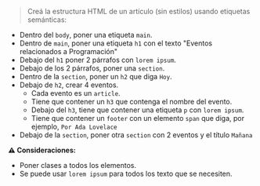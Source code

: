 > Creá la estructura HTML de un artículo (sin estilos) usando etiquetas semánticas:
>
- Dentro del `body`, poner una etiqueta `main`.
- Dentro de `main`, poner una etiqueta `h1` con el texto "Eventos relacionados a Programación"
- Debajo del `h1` poner 2 párrafos con `lorem ipsum`.
- Debajo de los 2 párrafos, poner una `section`.
- Dentro de la `section`, poner un `h2` que diga `Hoy`.
- Debajo de `h2`, crear 4 eventos.
  - Cada evento es un `article`.
  - Tiene que contener un `h3` que contenga el nombre del evento.
  - Debajo del `h3`, tiene que contener una etiqueta `p` con `lorem ipsum`.
  - Tiene que contener un `footer` con un elemento `span` que diga, por ejemplo, `Por Ada Lovelace`
- Debajo de la `section`, poner otra `section` con 2 eventos y el título `Mañana`


**⚠️ Consideraciones:**
> 
- Poner clases a todos los elementos.
- Se puede usar `lorem ipsum` para todos los texto que se necesiten.
<br>
